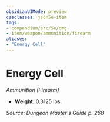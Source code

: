 ```yaml
---
obsidianUIMode: preview
cssclasses: json5e-item
tags:
- compendium/src/5e/dmg
- item/weapon/ammunition/firearm
aliases: 
- "Energy Cell"
---
```

# Energy Cell
*Ammunition (Firearm)*  

- **Weight**: 0.3125 lbs.

*Source: Dungeon Master's Guide p. 268*